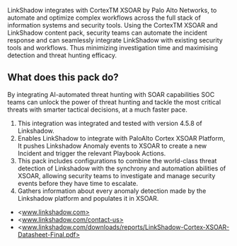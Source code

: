 
LinkShadow integrates with CortexTM XSOAR by Palo Alto Networks, to automate and optimize complex workflows across the full stack of information systems and security tools. Using the CortexTM XSOAR and LinkShadow content pack, security teams can automate the incident response and can seamlessly integrate LinkShadow with existing security tools and workflows. Thus minimizing investigation time and maximising detection and threat hunting efficacy. 

## What does this pack do?

By integrating AI-automated threat hunting with SOAR capabilities SOC teams can unlock the power of threat hunting and tackle the most critical threats with smarter tactical decisions, at a much faster pace. 

1.	This integration was integrated and tested with version 4.5.8 of Linkshadow.
2.	Enables LinkShadow to integrate with PaloAlto Cortex XSOAR Platform, It pushes Linkshadow Anomaly events to XSOAR to create a new Incident and trigger the relevant Playbook Actions. 
3.	This pack includes configurations to combine the world-class threat detection of Linkshadow with the synchrony and automation abilities of XSOAR, allowing security teams to investigate and manage security events before they have time to escalate.
4.	Gathers information about every anomaly detection made by the Linkshadow platform and populates it in XSOAR. 



- <www.linkshadow.com>
- <www.linkshadow.com/contact-us>
- <www.linkshadow.com/downloads/reports/LinkShadow-Cortex-XSOAR-Datasheet-Final.pdf>

